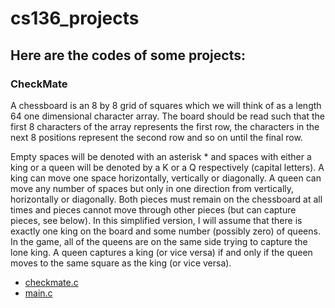 # cs136_projects
## Here are the codes of some projects:

### CheckMate

A chessboard is an 8 by 8 grid of squares which we will think of as a length 64 one dimensional character array. The board should be read such that the first 8 characters of the array represents the first row, the characters in the next 8 positions represent the second row and so on until the final row.

Empty spaces will be denoted with an asterisk * and spaces with either a king or a queen will be denoted by a K or a Q respectively (capital letters). A king can move one space horizontally, vertically or diagonally. A queen can move any number of spaces but only in one direction from vertically, horizontally or diagonally. Both pieces must remain on the chessboard at all times and pieces cannot move through other pieces (but can capture pieces, see below). In this simplified version, I will assume that there is exactly one king on the board and some number (possibly zero) of queens. In the game, all of the queens are on the same side trying to capture the lone king. A queen captures a king (or vice versa) if and only if the queen moves to the same square as the king (or vice versa).

  * [checkmate.c](checkmate/checkmate.c)
  * [main.c](./checkmate/test-checkmate.c)
